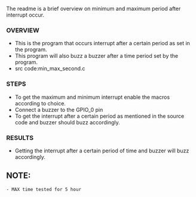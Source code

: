 
The readme is a brief overview on minimum and maximum period after interrupt occur.

### OVERVIEW
  * This is the program that occurs interrupt after a certain period as set in the program.
  * This program will also buzz a buzzer after a time period set by the program.
  * src code:min_max_second.c

### STEPS
  * To get the maximum and minimum interrupt enable the macros according to choice.
  * Connect a buzzer to the GPIO_0 pin
  * To get the interrupt after a certain period as mentioned in the source code and buzzer should buzz accordingly.

### RESULTS
  * Getting the interrupt after a certain period of time and buzzer will buzz accordingly.



## NOTE:
    - MAX time tested for 5 hour